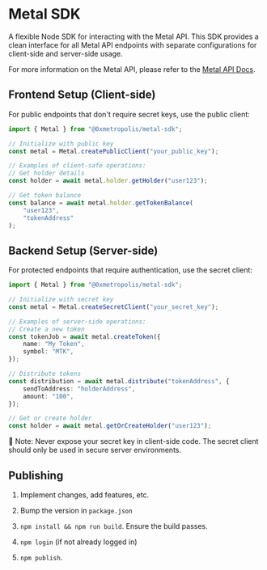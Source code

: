 # Metal SDK

A flexible Node SDK for interacting with the Metal API. This SDK provides a clean interface for all Metal API endpoints with separate configurations for client-side and server-side usage.

For more information on the Metal API, please refer to the [Metal API Docs](https://docs.metal.build).

## Frontend Setup (Client-side)

For public endpoints that don't require secret keys, use the public client:

```typescript
import { Metal } from "@0xmetropolis/metal-sdk";

// Initialize with public key
const metal = Metal.createPublicClient("your_public_key");

// Examples of client-safe operations:
// Get holder details
const holder = await metal.holder.getHolder("user123");

// Get token balance
const balance = await metal.holder.getTokenBalance(
    "user123",
    "tokenAddress"
);
```

## Backend Setup (Server-side)

For protected endpoints that require authentication, use the secret client:

```typescript
import { Metal } from "@0xmetropolis/metal-sdk";

// Initialize with secret key
const metal = Metal.createSecretClient("your_secret_key");

// Examples of server-side operations:
// Create a new token
const tokenJob = await metal.createToken({
    name: "My Token",
    symbol: "MTK",
});

// Distribute tokens
const distribution = await metal.distribute("tokenAddress", {
    sendToAddress: "holderAddress",
    amount: "100",
});

// Get or create holder
const holder = await metal.getOrCreateHolder("user123");
```

🚨 Note: Never expose your secret key in client-side code. The secret client should only be used in secure server environments.

## Publishing

1. Implement changes, add features, etc.

2. Bump the version in `package.json`

3. `npm install && npm run build`. Ensure the build passes.

4. `npm login` (if not already logged in)

5. `npm publish`.
